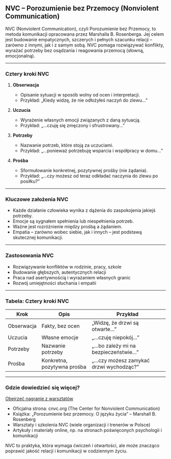 ## NVC – Porozumienie bez Przemocy (Nonviolent Communication)

NVC (Nonviolent Communication), czyli Porozumienie bez Przemocy, to metoda komunikacji opracowana przez Marshalla B. Rosenberga. Jej celem jest budowanie empatycznych, szczerych i pełnych szacunku relacji – zarówno z innymi, jak i z samym sobą. NVC pomaga rozwiązywać konflikty, wyrażać potrzeby bez osądzania i reagowania przemocą (słowną, emocjonalną).

---

### Cztery kroki NVC

1. **Obserwacja**
   - Opisanie sytuacji w sposób wolny od ocen i interpretacji.
   - Przykład: „Kiedy widzę, że nie odłożyłeś naczyń do zlewu…”

2. **Uczucia**
   - Wyrażenie własnych emocji związanych z daną sytuacją.
   - Przykład: „…czuję się zmęczony i sfrustrowany…”

3. **Potrzeby**
   - Nazwanie potrzeb, które stoją za uczuciami.
   - Przykład: „…ponieważ potrzebuję wsparcia i współpracy w domu…”

4. **Prośba**
   - Sformułowanie konkretnej, pozytywnej prośby (nie żądania).
   - Przykład: „…czy możesz od teraz odkładać naczynia do zlewu po posiłku?”

---

### Kluczowe założenia NVC

- Każde działanie człowieka wynika z dążenia do zaspokojenia jakiejś potrzeby.
- Emocje są sygnałem spełnienia lub niespełnienia potrzeb.
- Ważne jest rozróżnienie między prośbą a żądaniem.
- Empatia – zarówno wobec siebie, jak i innych – jest podstawą skutecznej komunikacji.

---

### Zastosowania NVC

- Rozwiązywanie konfliktów w rodzinie, pracy, szkole
- Budowanie głębszych, autentycznych relacji
- Praca nad asertywnością i wyrażaniem własnych granic
- Rozwój umiejętności słuchania i empatii

---

### Tabela: Cztery kroki NVC

| Krok        | Opis                       | Przykład                                  |
|-------------|----------------------------|--------------------------------------------|
| Obserwacja  | Fakty, bez ocen            | „Widzę, że drzwi są otwarte…”              |
| Uczucia     | Własne emocje              | „…czuję niepokój…”                         |
| Potrzeby    | Nazwanie potrzeby          | „…bo zależy mi na bezpieczeństwie…”        |
| Prośba      | Konkretna, pozytywna prośba| „…czy możesz zamykać drzwi wychodząc?”     |

---

### Gdzie dowiedzieć się więcej?
[Obejrzeć nagranie z warsztatów](https://www.youtube.com/playlist?list=PLr4ekRTWekfCumxOcwhOVZqZeu9OM3Goz)

- Oficjalna strona: cnvc.org (The Center for Nonviolent Communication)
- Książka: „Porozumienie bez przemocy. O języku życia” – Marshall B. Rosenberg
- Warsztaty i szkolenia NVC (wiele organizacji i trenerów w Polsce)
- Artykuły i materiały online, np. na stronach poświęconych psychologii i komunikacji

NVC to praktyka, która wymaga ćwiczeń i otwartości, ale może znacząco poprawić jakość relacji i komunikacji w codziennym życiu.
